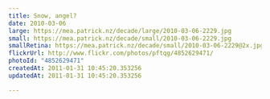 ```yaml
---
title: Snow, angel?
date: 2010-03-06
large: https://mea.patrick.nz/decade/large/2010-03-06-2229.jpg
small: https://mea.patrick.nz/decade/small/2010-03-06-2229.jpg
smallRetina: https://mea.patrick.nz/decade/small/2010-03-06-2229@2x.jpg
flickrUrl: http://www.flickr.com/photos/pftqg/4852629471/
photoId: "4852629471"
createdAt: 2011-01-31 10:45:20.353256
updatedAt: 2011-01-31 10:45:20.353256

---
```


